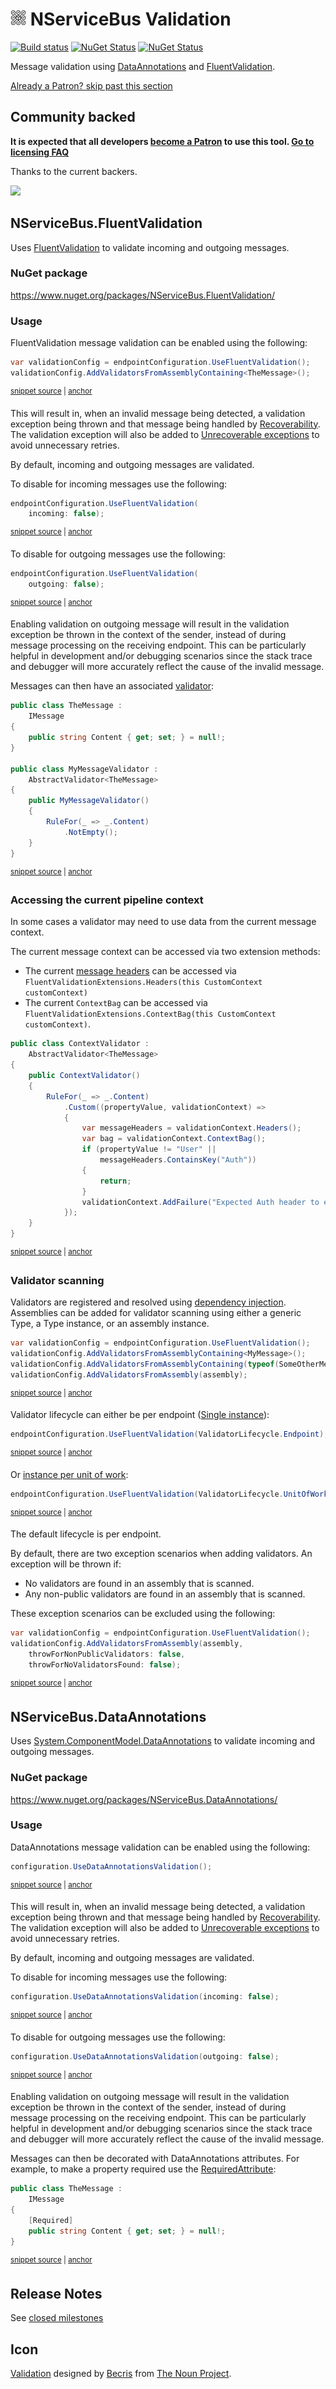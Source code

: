 <!--
GENERATED FILE - DO NOT EDIT
This file was generated by [MarkdownSnippets](https://github.com/SimonCropp/MarkdownSnippets).
Source File: /readme.source.md
To change this file edit the source file and then run MarkdownSnippets.
-->

# <img src="/src/icon.png" height="25px"> NServiceBus Validation

[![Build status](https://ci.appveyor.com/api/projects/status/v9gfk5x5xo6kf46a/branch/master?svg=true)](https://ci.appveyor.com/project/SimonCropp/nservicebus-validation)
[![NuGet Status](https://img.shields.io/nuget/v/NServiceBus.DataAnnotations.svg?label=NServiceBus.DataAnnotations)](https://www.nuget.org/packages/NServiceBus.DataAnnotations/)
[![NuGet Status](https://img.shields.io/nuget/v/NServiceBus.FluentValidation.svg?label=NServiceBus.FluentValidation)](https://www.nuget.org/packages/NServiceBus.FluentValidation/)

Message validation using [DataAnnotations](https://msdn.microsoft.com/en-us/library/system.componentmodel.dataannotations.aspx) and [FluentValidation](https://github.com/JeremySkinner/FluentValidation).


<!--- StartOpenCollectiveBackers -->

[Already a Patron? skip past this section](#endofbacking)


## Community backed

**It is expected that all developers [become a Patron](https://opencollective.com/nservicebusextensions/order/6976) to use this tool. [Go to licensing FAQ](https://github.com/NServiceBusExtensions/Home/#licensingpatron-faq)**

Thanks to the current backers.

<img src="https://opencollective.com/nservicebusextensions/tiers/patron.svg?width=890&avatarHeight=60&button=false">

<a href="#" id="endofbacking"></a>

<!--- EndOpenCollectiveBackers -->


## NServiceBus.FluentValidation

Uses [FluentValidation](https://github.com/JeremySkinner/FluentValidation) to validate incoming and outgoing messages.


### NuGet package

https://www.nuget.org/packages/NServiceBus.FluentValidation/


### Usage

FluentValidation message validation can be enabled using the following:

<!-- snippet: FluentValidation -->
<a id='snippet-fluentvalidation'/></a>
```cs
var validationConfig = endpointConfiguration.UseFluentValidation();
validationConfig.AddValidatorsFromAssemblyContaining<TheMessage>();
```
<sup><a href='/src/NServiceBus.FluentValidation.Tests/Snippets/Usage.cs#L9-L14' title='File snippet `fluentvalidation` was extracted from'>snippet source</a> | <a href='#snippet-fluentvalidation' title='Navigate to start of snippet `fluentvalidation`'>anchor</a></sup>
<!-- endsnippet -->

This will result in, when an invalid message being detected, a validation exception being thrown and that message being handled by [Recoverability](/nservicebus/recoverability/). The validation exception will also be added to [Unrecoverable exceptions](/nservicebus/recoverability/#unrecoverable-exceptions) to avoid unnecessary retries. <!-- include: validationexception. path: /doco/validationexception.include.md -->

By default, incoming and outgoing messages are validated.

To disable for incoming messages use the following:

<!-- snippet: FluentValidation_disableincoming -->
<a id='snippet-fluentvalidation_disableincoming'/></a>
```cs
endpointConfiguration.UseFluentValidation(
    incoming: false);
```
<sup><a href='/src/NServiceBus.FluentValidation.Tests/Snippets/Usage.cs#L16-L21' title='File snippet `fluentvalidation_disableincoming` was extracted from'>snippet source</a> | <a href='#snippet-fluentvalidation_disableincoming' title='Navigate to start of snippet `fluentvalidation_disableincoming`'>anchor</a></sup>
<!-- endsnippet -->

To disable for outgoing messages use the following:

<!-- snippet: FluentValidation_disableoutgoing -->
<a id='snippet-fluentvalidation_disableoutgoing'/></a>
```cs
endpointConfiguration.UseFluentValidation(
    outgoing: false);
```
<sup><a href='/src/NServiceBus.FluentValidation.Tests/Snippets/Usage.cs#L23-L28' title='File snippet `fluentvalidation_disableoutgoing` was extracted from'>snippet source</a> | <a href='#snippet-fluentvalidation_disableoutgoing' title='Navigate to start of snippet `fluentvalidation_disableoutgoing`'>anchor</a></sup>
<!-- endsnippet -->

Enabling validation on outgoing message will result in the validation exception be thrown in the context of the sender, instead of during message processing on the receiving endpoint. This can be particularly helpful in development and/or debugging scenarios since the stack trace and debugger will more accurately reflect the cause of the invalid message. <!-- include: validationoutgoing. path: /doco/validationoutgoing.include.md -->

Messages can then have an associated [validator](https://github.com/JeremySkinner/FluentValidation/wiki/b.-Creating-a-Validator):

<!-- snippet: FluentValidation_message -->
<a id='snippet-fluentvalidation_message'/></a>
```cs
public class TheMessage :
    IMessage
{
    public string Content { get; set; } = null!;
}

public class MyMessageValidator :
    AbstractValidator<TheMessage>
{
    public MyMessageValidator()
    {
        RuleFor(_ => _.Content)
            .NotEmpty();
    }
}
```
<sup><a href='/src/NServiceBus.FluentValidation.Tests/Snippets/TheMessage.cs#L4-L20' title='File snippet `fluentvalidation_message` was extracted from'>snippet source</a> | <a href='#snippet-fluentvalidation_message' title='Navigate to start of snippet `fluentvalidation_message`'>anchor</a></sup>
<!-- endsnippet -->


### Accessing the current pipeline context

In some cases a validator may need to use data from the current message context.

The current message context can be accessed via two extension methods:

 * The current [message headers](https://docs.particular.net/nservicebus/messaging/headers) can be accessed via `FluentValidationExtensions.Headers(this CustomContext customContext)`
 * The current `ContextBag` can be accessed via `FluentValidationExtensions.ContextBag(this CustomContext customContext)`.

<!-- snippet: FluentValidation_ContextValidator -->
<a id='snippet-fluentvalidation_contextvalidator'/></a>
```cs
public class ContextValidator :
    AbstractValidator<TheMessage>
{
    public ContextValidator()
    {
        RuleFor(_ => _.Content)
            .Custom((propertyValue, validationContext) =>
            {
                var messageHeaders = validationContext.Headers();
                var bag = validationContext.ContextBag();
                if (propertyValue != "User" ||
                    messageHeaders.ContainsKey("Auth"))
                {
                    return;
                }
                validationContext.AddFailure("Expected Auth header to exist");
            });
    }
}
```
<sup><a href='/src/NServiceBus.FluentValidation.Tests/Snippets/ContextValidator.cs#L4-L24' title='File snippet `fluentvalidation_contextvalidator` was extracted from'>snippet source</a> | <a href='#snippet-fluentvalidation_contextvalidator' title='Navigate to start of snippet `fluentvalidation_contextvalidator`'>anchor</a></sup>
<!-- endsnippet -->


### Validator scanning

Validators are registered and resolved using [dependency injection](https://docs.particular.net/nservicebus/dependency-injection/). Assemblies can be added for validator scanning using either a generic Type, a Type instance, or an assembly instance.

<!-- snippet: FluentValidation_AddValidators -->
<a id='snippet-fluentvalidation_addvalidators'/></a>
```cs
var validationConfig = endpointConfiguration.UseFluentValidation();
validationConfig.AddValidatorsFromAssemblyContaining<MyMessage>();
validationConfig.AddValidatorsFromAssemblyContaining(typeof(SomeOtherMessage));
validationConfig.AddValidatorsFromAssembly(assembly);
```
<sup><a href='/src/NServiceBus.FluentValidation.Tests/Snippets/Usage.cs#L45-L52' title='File snippet `fluentvalidation_addvalidators` was extracted from'>snippet source</a> | <a href='#snippet-fluentvalidation_addvalidators' title='Navigate to start of snippet `fluentvalidation_addvalidators`'>anchor</a></sup>
<!-- endsnippet -->

Validator lifecycle can either be per endpoint ([Single instance](https://docs.particular.net/nservicebus/dependency-injection/)):

<!-- snippet: FluentValidation_EndpointLifecycle -->
<a id='snippet-fluentvalidation_endpointlifecycle'/></a>
```cs
endpointConfiguration.UseFluentValidation(ValidatorLifecycle.Endpoint);
```
<sup><a href='/src/NServiceBus.FluentValidation.Tests/Snippets/Usage.cs#L30-L34' title='File snippet `fluentvalidation_endpointlifecycle` was extracted from'>snippet source</a> | <a href='#snippet-fluentvalidation_endpointlifecycle' title='Navigate to start of snippet `fluentvalidation_endpointlifecycle`'>anchor</a></sup>
<!-- endsnippet -->

Or [instance per unit of work](https://docs.particular.net/nservicebus/dependency-injection/):

<!-- snippet: FluentValidation_UnitOfWorkLifecycle -->
<a id='snippet-fluentvalidation_unitofworklifecycle'/></a>
```cs
endpointConfiguration.UseFluentValidation(ValidatorLifecycle.UnitOfWork);
```
<sup><a href='/src/NServiceBus.FluentValidation.Tests/Snippets/Usage.cs#L36-L40' title='File snippet `fluentvalidation_unitofworklifecycle` was extracted from'>snippet source</a> | <a href='#snippet-fluentvalidation_unitofworklifecycle' title='Navigate to start of snippet `fluentvalidation_unitofworklifecycle`'>anchor</a></sup>
<!-- endsnippet -->

The default lifecycle is per endpoint.

By default, there are two exception scenarios when adding validators. An exception will be thrown if:

 * No validators are found in an assembly that is scanned.
 * Any non-public validators are found in an assembly that is scanned.

These exception scenarios can be excluded using the following:

<!-- snippet: FluentValidation_IgnoreValidatorConventions -->
<a id='snippet-fluentvalidation_ignorevalidatorconventions'/></a>
```cs
var validationConfig = endpointConfiguration.UseFluentValidation();
validationConfig.AddValidatorsFromAssembly(assembly,
    throwForNonPublicValidators: false,
    throwForNoValidatorsFound: false);
```
<sup><a href='/src/NServiceBus.FluentValidation.Tests/Snippets/Usage.cs#L57-L64' title='File snippet `fluentvalidation_ignorevalidatorconventions` was extracted from'>snippet source</a> | <a href='#snippet-fluentvalidation_ignorevalidatorconventions' title='Navigate to start of snippet `fluentvalidation_ignorevalidatorconventions`'>anchor</a></sup>
<!-- endsnippet -->


## NServiceBus.DataAnnotations

Uses [System.ComponentModel.DataAnnotations](https://msdn.microsoft.com/en-us/library/cc490428) to validate incoming and outgoing messages.


### NuGet package

https://www.nuget.org/packages/NServiceBus.DataAnnotations/


### Usage


DataAnnotations message validation can be enabled using the following:

<!-- snippet: DataAnnotations -->
<a id='snippet-dataannotations'/></a>
```cs
configuration.UseDataAnnotationsValidation();
```
<sup><a href='/src/NServiceBus.DataAnnotations.Tests/Snippets/Usage.cs#L7-L11' title='File snippet `dataannotations` was extracted from'>snippet source</a> | <a href='#snippet-dataannotations' title='Navigate to start of snippet `dataannotations`'>anchor</a></sup>
<!-- endsnippet -->

This will result in, when an invalid message being detected, a validation exception being thrown and that message being handled by [Recoverability](/nservicebus/recoverability/). The validation exception will also be added to [Unrecoverable exceptions](/nservicebus/recoverability/#unrecoverable-exceptions) to avoid unnecessary retries. <!-- include: validationexception. path: /doco/validationexception.include.md -->

By default, incoming and outgoing messages are validated.

To disable for incoming messages use the following:

<!-- snippet: DataAnnotations_disableincoming -->
<a id='snippet-dataannotations_disableincoming'/></a>
```cs
configuration.UseDataAnnotationsValidation(incoming: false);
```
<sup><a href='/src/NServiceBus.DataAnnotations.Tests/Snippets/Usage.cs#L13-L17' title='File snippet `dataannotations_disableincoming` was extracted from'>snippet source</a> | <a href='#snippet-dataannotations_disableincoming' title='Navigate to start of snippet `dataannotations_disableincoming`'>anchor</a></sup>
<!-- endsnippet -->

To disable for outgoing messages use the following:

<!-- snippet: DataAnnotations_disableoutgoing -->
<a id='snippet-dataannotations_disableoutgoing'/></a>
```cs
configuration.UseDataAnnotationsValidation(outgoing: false);
```
<sup><a href='/src/NServiceBus.DataAnnotations.Tests/Snippets/Usage.cs#L19-L23' title='File snippet `dataannotations_disableoutgoing` was extracted from'>snippet source</a> | <a href='#snippet-dataannotations_disableoutgoing' title='Navigate to start of snippet `dataannotations_disableoutgoing`'>anchor</a></sup>
<!-- endsnippet -->

Enabling validation on outgoing message will result in the validation exception be thrown in the context of the sender, instead of during message processing on the receiving endpoint. This can be particularly helpful in development and/or debugging scenarios since the stack trace and debugger will more accurately reflect the cause of the invalid message. <!-- include: validationoutgoing. path: /doco/validationoutgoing.include.md -->

Messages can then be decorated with DataAnnotations attributes. For example, to make a property required use the [RequiredAttribute](https://msdn.microsoft.com/en-us/library/system.componentmodel.dataannotations.requiredattribute.aspx):

<!-- snippet: DataAnnotations_message -->
<a id='snippet-dataannotations_message'/></a>
```cs
public class TheMessage :
    IMessage
{
    [Required]
    public string Content { get; set; } = null!;
}
```
<sup><a href='/src/NServiceBus.DataAnnotations.Tests/Snippets/TheMessage.cs#L4-L11' title='File snippet `dataannotations_message` was extracted from'>snippet source</a> | <a href='#snippet-dataannotations_message' title='Navigate to start of snippet `dataannotations_message`'>anchor</a></sup>
<!-- endsnippet -->


## Release Notes

See [closed milestones](../../milestones?state=closed)


## Icon

[Validation](https://thenounproject.com/term/validation/1680887/) designed by [Becris](https://thenounproject.com/Becris/) from [The Noun Project](https://thenounproject.com/).
